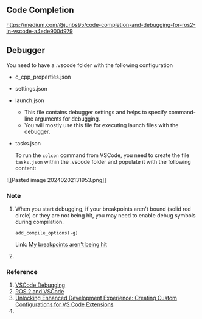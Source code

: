 ## Code Completion

https://medium.com/@junbs95/code-completion-and-debugging-for-ros2-in-vscode-a4ede900d979

## Debugger

You need to have a .vscode folder with the following configuration
- c_cpp_properties.json

- settings.json

- launch.json

  - This file contains debugger settings and helps to specify command-line arguments for debugging.
  - You will mostly use this file for executing launch files with the debugger.

- tasks.json

  To run the ```colcon``` command from VSCode, you need to create the file ```tasks.json``` within the .vscode folder and populate it with the following content:

![[Pasted image 20240202131953.png]]

### Note
1. When you start debugging, if your breakpoints aren't bound (solid red circle) or they are not being hit, you may need to enable debug symbols during compilation.
	```
	add_compile_options(-g)
	```
	Link: [My breakpoints aren't being hit](https://code.visualstudio.com/docs/cpp/faq-cpp#_my-breakpoints-arent-being-hit)

2. 

### Reference

1. [VSCode Debugging](https://code.visualstudio.com/docs/editor/debugging)
2. [ROS 2 and VSCode](https://picknik.ai/vscode/docker/ros2/2024/01/23/ROS2-and-VSCode.html#debugging-tests)
3. [Unlocking Enhanced Development Experience: Creating Custom Configurations for VS Code Extensions](https://www.theroboticsspace.com/blog/VS-Code-ROS-Configurations/)
4. 